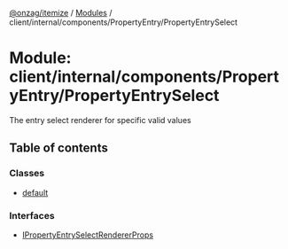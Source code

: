 [@onzag/itemize](../README.md) / [Modules](../modules.md) / client/internal/components/PropertyEntry/PropertyEntrySelect

# Module: client/internal/components/PropertyEntry/PropertyEntrySelect

The entry select renderer for specific valid values

## Table of contents

### Classes

- [default](../classes/client_internal_components_PropertyEntry_PropertyEntrySelect.default.md)

### Interfaces

- [IPropertyEntrySelectRendererProps](../interfaces/client_internal_components_PropertyEntry_PropertyEntrySelect.IPropertyEntrySelectRendererProps.md)
